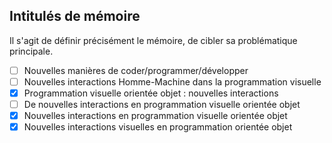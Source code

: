 ## Intitulés de mémoire
Il s'agit de définir précisément le mémoire, de cibler sa problématique principale.

- [ ] Nouvelles manières de coder/programmer/développer
- [ ] Nouvelles interactions Homme-Machine dans la programmation visuelle
- [x] Programmation visuelle orientée objet : nouvelles interactions 
- [ ] De nouvelles interactions en programmation visuelle orientée objet 
- [x] Nouvelles interactions en programmation visuelle orientée objet 
- [x] Nouvelles interactions visuelles en programmation orientée objet